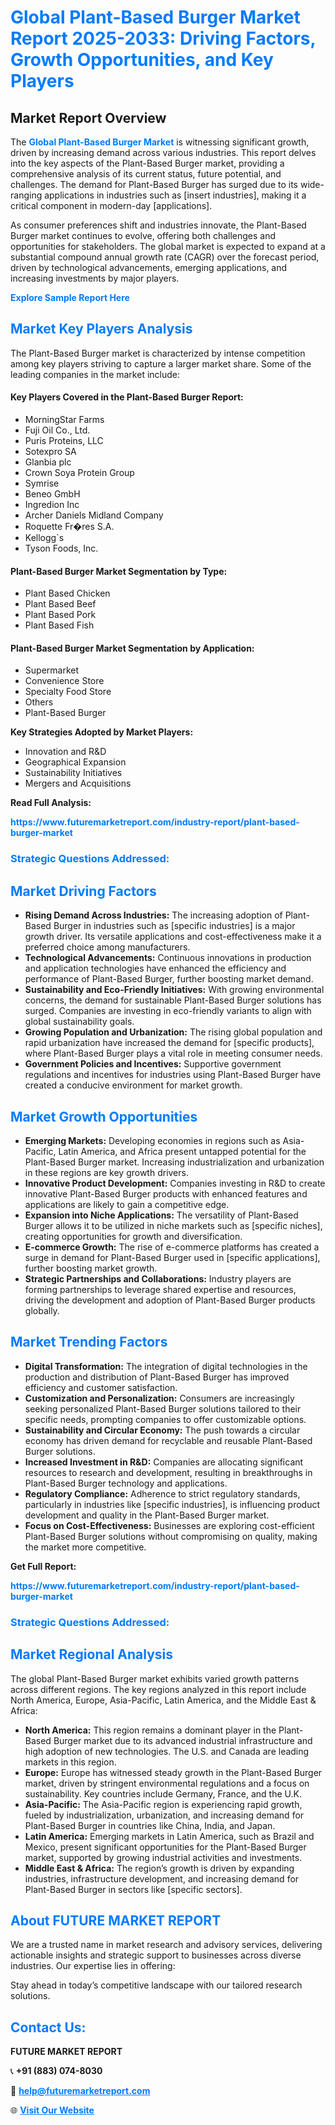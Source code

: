 <h1 style="color: #007BFF;">Global Plant-Based Burger Market Report 2025-2033: Driving Factors, Growth Opportunities, and Key Players</h1>

<section id="overview">
<h2>Market Report Overview</h2>
<p>The <a href="https://www.futuremarketreport.com/industry-report/plant-based-burger-market" style="color: #007BFF; text-decoration: none;"><strong>Global Plant-Based Burger Market</strong></a> is witnessing significant growth, driven by increasing demand across various industries. This report delves into the key aspects of the Plant-Based Burger market, providing a comprehensive analysis of its current status, future potential, and challenges. The demand for Plant-Based Burger has surged due to its wide-ranging applications in industries such as [insert industries], making it a critical component in modern-day [applications].</p>
<p>As consumer preferences shift and industries innovate, the Plant-Based Burger market continues to evolve, offering both challenges and opportunities for stakeholders. The global market is expected to expand at a substantial compound annual growth rate (CAGR) over the forecast period, driven by technological advancements, emerging applications, and increasing investments by major players.</p>
</section>

<section id="overview">
<p><a href="https://www.futuremarketreport.com/request-sample/reportId=120466" style="color: #007BFF; text-decoration: none;"><strong>Explore Sample Report Here</strong></a></p>
</section>

<section id="key-players">
<h2 style="color: #007BFF;">Market Key Players Analysis</h2>
<p>The Plant-Based Burger market is characterized by intense competition among key players striving to capture a larger market share. Some of the leading companies in the market include:</p>
<h4>Key Players Covered in the Plant-Based Burger Report:</h4>
<ul><li>MorningStar Farms</li><li>Fuji Oil Co., Ltd.</li><li>Puris Proteins, LLC</li><li>Sotexpro SA</li><li>Glanbia plc</li><li>Crown Soya Protein Group</li><li>Symrise</li><li>Beneo GmbH</li><li>Ingredion Inc</li><li>Archer Daniels Midland Company</li><li>Roquette Fr�res S.A.</li><li>Kellogg`s</li><li>Tyson Foods, Inc.</li></ul>
<h4>Plant-Based Burger Market Segmentation by Type:</h4>
<ul><li>Plant Based Chicken</li><li>Plant Based Beef</li><li>Plant Based Pork</li><li>Plant Based Fish</li></ul>

<h4>Plant-Based Burger Market Segmentation by Application:</h4>
<ul><li>Supermarket</li><li>Convenience Store</li><li>Specialty Food Store</li><li>Others</li><li>Plant-Based Burger</li></ul>
<p><strong>Key Strategies Adopted by Market Players:</strong></p>
<ul>
<li>Innovation and R&D</li>
<li>Geographical Expansion</li>
<li>Sustainability Initiatives</li>
<li>Mergers and Acquisitions</li>
</ul>
</section>

<section>
<p><strong>Read Full Analysis: </strong></p><a href="https://www.futuremarketreport.com/industry-report/plant-based-burger-market" style="color: #007BFF; text-decoration: none;"><strong>https://www.futuremarketreport.com/industry-report/plant-based-burger-market</strong></a>
<h3 style="color: #007BFF;">Strategic Questions Addressed:</h3>
</section>

<section id="driving-factors">
<h2 style="color: #007BFF;">Market Driving Factors</h2>
<ul>
<li><strong>Rising Demand Across Industries:</strong> The increasing adoption of Plant-Based Burger in industries such as [specific industries] is a major growth driver. Its versatile applications and cost-effectiveness make it a preferred choice among manufacturers.</li>
<li><strong>Technological Advancements:</strong> Continuous innovations in production and application technologies have enhanced the efficiency and performance of Plant-Based Burger, further boosting market demand.</li>
<li><strong>Sustainability and Eco-Friendly Initiatives:</strong> With growing environmental concerns, the demand for sustainable Plant-Based Burger solutions has surged. Companies are investing in eco-friendly variants to align with global sustainability goals.</li>
<li><strong>Growing Population and Urbanization:</strong> The rising global population and rapid urbanization have increased the demand for [specific products], where Plant-Based Burger plays a vital role in meeting consumer needs.</li>
<li><strong>Government Policies and Incentives:</strong> Supportive government regulations and incentives for industries using Plant-Based Burger have created a conducive environment for market growth.</li>
</ul>
</section>

<section id="growth-opportunities">
<h2 style="color: #007BFF;">Market Growth Opportunities</h2>
<ul>
<li><strong>Emerging Markets:</strong> Developing economies in regions such as Asia-Pacific, Latin America, and Africa present untapped potential for the Plant-Based Burger market. Increasing industrialization and urbanization in these regions are key growth drivers.</li>
<li><strong>Innovative Product Development:</strong> Companies investing in R&D to create innovative Plant-Based Burger products with enhanced features and applications are likely to gain a competitive edge.</li>
<li><strong>Expansion into Niche Applications:</strong> The versatility of Plant-Based Burger allows it to be utilized in niche markets such as [specific niches], creating opportunities for growth and diversification.</li>
<li><strong>E-commerce Growth:</strong> The rise of e-commerce platforms has created a surge in demand for Plant-Based Burger used in [specific applications], further boosting market growth.</li>
<li><strong>Strategic Partnerships and Collaborations:</strong> Industry players are forming partnerships to leverage shared expertise and resources, driving the development and adoption of Plant-Based Burger products globally.</li>
</ul>
</section>

<section id="trending-factors">
<h2 style="color: #007BFF;">Market Trending Factors</h2>
<ul>
<li><strong>Digital Transformation:</strong> The integration of digital technologies in the production and distribution of Plant-Based Burger has improved efficiency and customer satisfaction.</li>
<li><strong>Customization and Personalization:</strong> Consumers are increasingly seeking personalized Plant-Based Burger solutions tailored to their specific needs, prompting companies to offer customizable options.</li>
<li><strong>Sustainability and Circular Economy:</strong> The push towards a circular economy has driven demand for recyclable and reusable Plant-Based Burger solutions.</li>
<li><strong>Increased Investment in R&D:</strong> Companies are allocating significant resources to research and development, resulting in breakthroughs in Plant-Based Burger technology and applications.</li>
<li><strong>Regulatory Compliance:</strong> Adherence to strict regulatory standards, particularly in industries like [specific industries], is influencing product development and quality in the Plant-Based Burger market.</li>
<li><strong>Focus on Cost-Effectiveness:</strong> Businesses are exploring cost-efficient Plant-Based Burger solutions without compromising on quality, making the market more competitive.</li>
</ul>
</section>

<section>
<p><strong>Get Full Report: </strong></p><a href="https://www.futuremarketreport.com/industry-report/plant-based-burger-market" style="color: #007BFF; text-decoration: none;"><strong>https://www.futuremarketreport.com/industry-report/plant-based-burger-market</strong></a>
<h3 style="color: #007BFF;">Strategic Questions Addressed:</h3>
</section>


<section id="regional-analysis">
<h2 style="color: #007BFF;">Market Regional Analysis</h2>
<p>The global Plant-Based Burger market exhibits varied growth patterns across different regions. The key regions analyzed in this report include North America, Europe, Asia-Pacific, Latin America, and the Middle East & Africa:</p>
<ul>
<li><strong>North America:</strong> This region remains a dominant player in the Plant-Based Burger market due to its advanced industrial infrastructure and high adoption of new technologies. The U.S. and Canada are leading markets in this region.</li>
<li><strong>Europe:</strong> Europe has witnessed steady growth in the Plant-Based Burger market, driven by stringent environmental regulations and a focus on sustainability. Key countries include Germany, France, and the U.K.</li>
<li><strong>Asia-Pacific:</strong> The Asia-Pacific region is experiencing rapid growth, fueled by industrialization, urbanization, and increasing demand for Plant-Based Burger in countries like China, India, and Japan.</li>
<li><strong>Latin America:</strong> Emerging markets in Latin America, such as Brazil and Mexico, present significant opportunities for the Plant-Based Burger market, supported by growing industrial activities and investments.</li>
<li><strong>Middle East & Africa:</strong> The region’s growth is driven by expanding industries, infrastructure development, and increasing demand for Plant-Based Burger in sectors like [specific sectors].</li>
</ul>
</section>

<footer>
<h2 style="color: #007BFF;">About FUTURE MARKET REPORT</h2>
<p>We are a trusted name in market research and advisory services, delivering actionable insights and strategic support to businesses across diverse industries. Our expertise lies in offering:</p>

<p>Stay ahead in today’s competitive landscape with our tailored research solutions.</p>

<h2 style="color: #007BFF;">Contact Us:</h2>
<p><strong>FUTURE MARKET REPORT</strong></p>
<p>📞 <strong>+91 (883) 074-8030</strong></p>
<p>📧 <strong><a href="mailto:help@futuremarketreport.com" style="color: #007BFF;">help@futuremarketreport.com</a></strong></p>
<p>🌐 <strong><a href="https://www.futuremarketreport.com/" style="color: #007BFF;">Visit Our Website</a></strong></p>
</footer>